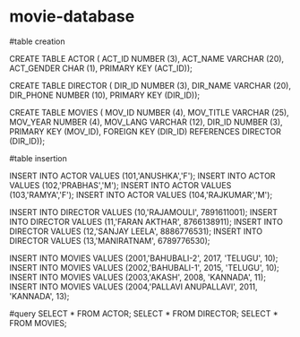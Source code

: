 # movie-database

#table creation

CREATE TABLE ACTOR ( 
ACT_ID NUMBER (3),
ACT_NAME VARCHAR (20),
ACT_GENDER CHAR (1), 
PRIMARY KEY (ACT_ID));


CREATE TABLE DIRECTOR ( 
DIR_ID NUMBER (3),
DIR_NAME VARCHAR (20),
DIR_PHONE NUMBER (10), 
PRIMARY KEY (DIR_ID));


CREATE TABLE MOVIES ( 
MOV_ID NUMBER (4),
MOV_TITLE VARCHAR (25),
MOV_YEAR NUMBER (4),
MOV_LANG VARCHAR (12),
DIR_ID NUMBER (3), 
PRIMARY KEY (MOV_ID),
FOREIGN KEY (DIR_ID) REFERENCES DIRECTOR (DIR_ID));

#table insertion

INSERT INTO ACTOR VALUES (101,'ANUSHKA','F'); 
INSERT INTO ACTOR VALUES (102,'PRABHAS','M'); 
INSERT INTO ACTOR VALUES (103,'RAMYA','F'); 
INSERT INTO ACTOR VALUES (104,'RAJKUMAR','M');


INSERT INTO DIRECTOR VALUES (10,'RAJAMOULI', 7891611001); 
INSERT INTO DIRECTOR VALUES (11,'FARAN AKTHAR', 8766138911); 
INSERT INTO DIRECTOR VALUES (12,'SANJAY LEELA', 8886776531);
INSERT INTO DIRECTOR VALUES (13,'MANIRATNAM', 6789776530);


INSERT INTO MOVIES VALUES (2001,'BAHUBALI-2', 2017, 'TELUGU', 10); 
INSERT INTO MOVIES VALUES (2002,'BAHUBALI-1', 2015, 'TELUGU', 10); 
INSERT INTO MOVIES VALUES (2003,'AKASH', 2008, 'KANNADA', 11); 
INSERT INTO MOVIES VALUES (2004,'PALLAVI ANUPALLAVI', 2011, 'KANNADA', 13);

#query
SELECT * FROM ACTOR;
SELECT * FROM DIRECTOR;
SELECT * FROM MOVIES;
